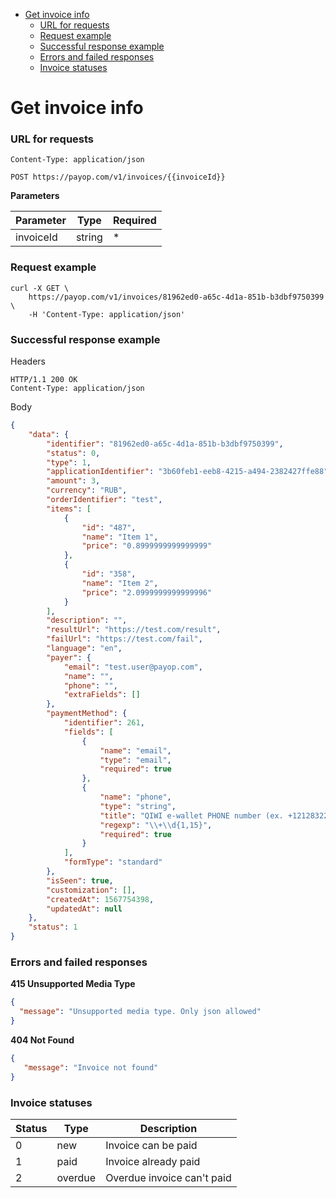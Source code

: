 * [Get invoice info](#get-invoice-info)
    * [URL for requests](#url-for-requests)
    * [Request example](#request-example)
    * [Successful response example](#successful-response-example)
    * [Errors and failed responses](#errors-and-failed-responses)
    * [Invoice statuses](#invoice-statuses)

# Get invoice info

### URL for requests

`Content-Type: application/json`

`POST https://payop.com/v1/invoices/{{invoiceId}}`

**Parameters**

Parameter   |  Type  |  Required |
------------|--------|-----------| 
invoiceId   | string |     *     |

### Request example

```shell script
curl -X GET \
    https://payop.com/v1/invoices/81962ed0-a65c-4d1a-851b-b3dbf9750399 \
    -H 'Content-Type: application/json'
```

### Successful response example

Headers
```
HTTP/1.1 200 OK
Content-Type: application/json
```

Body
```json
{
    "data": {
        "identifier": "81962ed0-a65c-4d1a-851b-b3dbf9750399",
        "status": 0,
        "type": 1,
        "applicationIdentifier": "3b60feb1-eeb8-4215-a494-2382427ffe88",
        "amount": 3,
        "currency": "RUB",
        "orderIdentifier": "test",
        "items": [
            {
                "id": "487",
                "name": "Item 1",
                "price": "0.8999999999999999"
            },
            {
                "id": "358",
                "name": "Item 2",
                "price": "2.0999999999999996"
            }
        ],
        "description": "",
        "resultUrl": "https://test.com/result",
        "failUrl": "https://test.com/fail",
        "language": "en",
        "payer": {
            "email": "test.user@payop.com",
            "name": "",
            "phone": "",
            "extraFields": []
        },
        "paymentMethod": {
            "identifier": 261,
            "fields": [
                {
                    "name": "email",
                    "type": "email",
                    "required": true
                },
                {
                    "name": "phone",
                    "type": "string",
                    "title": "QIWI e-wallet PHONE number (ex. +12128322000)",
                    "regexp": "\\+\\d{1,15}",
                    "required": true
                }
            ],
            "formType": "standard"
        },
        "isSeen": true,
        "customization": [],
        "createdAt": 1567754398,
        "updatedAt": null
    },
    "status": 1
}
```

### Errors and failed responses

**415 Unsupported Media Type**
```json
{
  "message": "Unsupported media type. Only json allowed"
}
```

**404 Not Found**
```json
{
   "message": "Invoice not found"
}
```


### Invoice statuses

Status      |  Type    |  Description                |
------------|----------|-----------------------------| 
0           | new      |  Invoice can be paid        |
1           | paid     |  Invoice already paid       |
2           | overdue  |  Overdue invoice can't paid |
